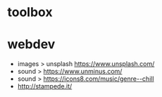 # toolbox


# webdev
- images > unsplash https://www.unsplash.com/
- sound > https://www.unminus.com/
- sound > https://icons8.com/music/genre--chill
- http://stampede.it/
